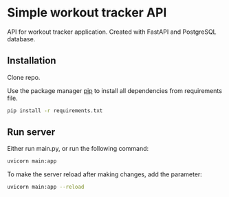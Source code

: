 # Simple workout tracker API
API for workout tracker application.
Created with FastAPI and PostgreSQL database.

## Installation
Clone repo.

Use the package manager [pip](https://pip.pypa.io/en/stable/) to install all dependencies from requirements file.

```bash
pip install -r requirements.txt
```

## Run server
Either run main.py, or run the following command:

```bash
uvicorn main:app
```

To make the server reload after making changes, add the parameter:

```bash
uvicorn main:app --reload
```
